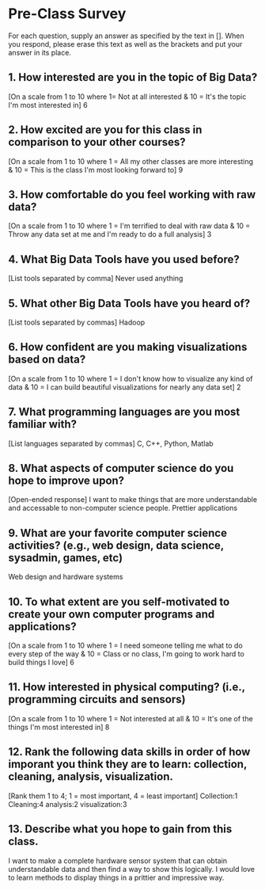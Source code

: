 # Pre-Class Survey

For each question, supply an answer as specified by the text in [].  When you respond, please erase this text as well as the brackets and put your answer in its place.

## 1. How interested are you in the topic of Big Data?
[On a scale from 1 to 10 where 1= Not at all interested & 10 = It's the topic I'm most interested in]
6

## 2. How excited are you for this class in comparison to your other courses? 
[On a scale from 1 to 10 where 1 = All my other classes are more interesting & 10 = This is the class I'm most looking forward to]
9

## 3. How comfortable do you feel working with raw data?
[On a scale from 1 to 10 where 1 = I'm terrified to deal with raw data & 10 = Throw any data set at me and I'm ready to do a full analysis]
3

## 4. What Big Data Tools have you used before?
[List tools separated by comma]
Never used anything

## 5. What other Big Data Tools have you heard of?
[List tools separated by commas]
Hadoop

## 6. How confident are you making visualizations based on data?
[On a scale from 1 to 10 where 1 = I don't know how to visualize any kind of data & 10 = I can build beautiful visualizations for nearly any data set]
2

## 7. What programming languages are you most familiar with?
[List languages separated by commas]
C, C++, Python, Matlab

## 8. What aspects of computer science do you hope to improve upon?
[Open-ended response]
I want to make things that are more understandable and accessable to non-computer science people. Prettier applications

## 9. What are your favorite computer science activities? (e.g., web design, data science, sysadmin, games, etc)
Web design and hardware systems

## 10. To what extent are you self-motivated to create your own computer programs and applications?
[On a scale from 1 to 10 where 1 = I need someone telling me what to do every step of the way & 10 = Class or no class, I'm going to work hard to build things I love]
6

## 11. How interested in physical computing? (i.e., programming circuits and sensors)
[On a scale from 1 to 10 where 1 = Not interested at all & 10 = It's one of the things I'm most interested in]
8

## 12. Rank the following data skills in order of how imporant you think they are to learn: collection, cleaning, analysis, visualization.
[Rank them 1 to 4; 1 = most important, 4 = least important]
Collection:1
Cleaning:4
analysis:2
visualization:3


## 13. Describe what you hope to gain from this class.
I want to make a complete hardware sensor system that can obtain understandable data and then find a way to show this logically. I would love to learn methods to display things in a prittier and impressive way.


